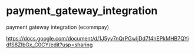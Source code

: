 # payment_gateway_integration
payment gateway integration (ecommpay)


https://docs.google.com/document/d/1J5yv7nQrPGwIjDd7f4hEPkMHB7QYidfS8ZIbGx_C0CY/edit?usp=sharing
